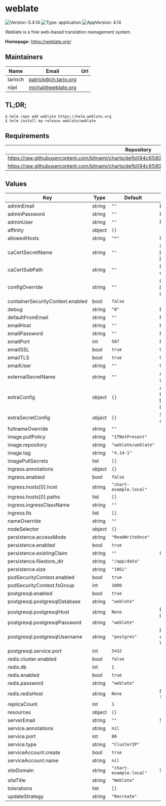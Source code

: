 # weblate

![Version: 0.4.14](https://img.shields.io/badge/Version-0.4.14-informational?style=flat-square) ![Type: application](https://img.shields.io/badge/Type-application-informational?style=flat-square) ![AppVersion: 4.14](https://img.shields.io/badge/AppVersion-4.14-informational?style=flat-square)

Weblate is a free web-based translation management system.

**Homepage:** <https://weblate.org/>

## Maintainers

| Name | Email | Url |
| ---- | ------ | --- |
| tarioch | <patrick@ch.tario.org> |  |
| nijel | <michal@weblate.org> |  |

## TL;DR;

```console
$ helm repo add weblate https://helm.weblate.org
$ helm install my-release weblate/weblate
```

## Requirements

| Repository | Name | Version |
|------------|------|---------|
| https://raw.githubusercontent.com/bitnami/charts/defb094c658024e4aa8245622dab202874880cbc/bitnami/ | postgresql | 10.3.14 |
| https://raw.githubusercontent.com/bitnami/charts/defb094c658024e4aa8245622dab202874880cbc/bitnami/ | redis | 12.10.1 |

## Values

| Key | Type | Default | Description |
|-----|------|---------|-------------|
| adminEmail | string | `""` | Email of Admin Account |
| adminPassword | string | `""` | Password of Admin Account |
| adminUser | string | `""` | Name of Admin Account |
| affinity | object | `{}` |  |
| allowedHosts | string | `"*"` | Hosts that are allowed to connect |
| caCertSecretName | string | `""` | Secret containing a custom CA cert bundle to be mounted. See https://docs.weblate.org/en/latest/admin/install.html?highlight=certificates#using-custom-certificate-authority |
| caCertSubPath | string | `""` | Name of the CA cert bundle in the secret, e.g. ca-certificates.crt or ca-bundle.crt |
| configOverride | string | `""` | Config override. See https://docs.weblate.org/en/latest/admin/install/docker.html#custom-configuration-files |
| containerSecurityContext.enabled | bool | `false` |  |
| debug | string | `"0"` | Enable debugging |
| defaultFromEmail | string | `""` | From email for outgoing emails |
| emailHost | string | `""` | Host for sending emails |
| emailPassword | string | `""` | Password for sending emails |
| emailPort | int | `587` | Port for sending emails |
| emailSSL | bool | `true` | Use SSL when sending emails |
| emailTLS | bool | `true` | Use TLS when sending emails |
| emailUser | string | `""` | User name for sending emails |
| externalSecretName | string | `""` | An external secret, in the same namespace, that will be use to set additionnal (environment) configs. |
| extraConfig | object | `{}` | Additional (environment) configs. Values will be evaluated as templates. See https://docs.weblate.org/en/latest/admin/install/docker.html#docker-environment |
| extraSecretConfig | object | `{}` | Same as `extraConfig`, but created as secrets. Values will be evaluated as Helm templates |
| fullnameOverride | string | `""` |  |
| image.pullPolicy | string | `"IfNotPresent"` |  |
| image.repository | string | `"weblate/weblate"` |  |
| image.tag | string | `"4.14-1"` |  |
| imagePullSecrets | list | `[]` |  |
| ingress.annotations | object | `{}` |  |
| ingress.enabled | bool | `false` |  |
| ingress.hosts[0].host | string | `"chart-example.local"` |  |
| ingress.hosts[0].paths | list | `[]` |  |
| ingress.ingressClassName | string | `""` |  |
| ingress.tls | list | `[]` |  |
| nameOverride | string | `""` |  |
| nodeSelector | object | `{}` |  |
| persistence.accessMode | string | `"ReadWriteOnce"` |  |
| persistence.enabled | bool | `true` |  |
| persistence.existingClaim | string | `""` | Use an existing volume claim |
| persistence.filestore_dir | string | `"/app/data"` |  |
| persistence.size | string | `"10Gi"` |  |
| podSecurityContext.enabled | bool | `true` |  |
| podSecurityContext.fsGroup | int | `1000` |  |
| postgresql.enabled | bool | `true` |  |
| postgresql.postgresqlDatabase | string | `"weblate"` |  |
| postgresql.postgresqlHost | string | `None` | External postgres database endpoint, to be used if `postgresql.enabled == false` |
| postgresql.postgresqlPassword | string | `"weblate"` |  |
| postgresql.postgresqlUsername | string | `"postgres"` | PostgreSQL user should be a superuser to be able to install pg_trgm extension. Alternatively you can install it manually prior starting Weblate. |
| postgresql.service.port | int | `5432` |  |
| redis.cluster.enabled | bool | `false` |  |
| redis.db | int | `1` |  |
| redis.enabled | bool | `true` |  |
| redis.password | string | `"weblate"` |  |
| redis.redisHost | string | `None` | External redis database endpoint, to be used if `redis.enabled == false` |
| replicaCount | int | `1` |  |
| resources | object | `{}` |  |
| serverEmail | string | `""` | Sender for outgoing emails |
| service.annotations | string | `nil` |  |
| service.port | int | `80` |  |
| service.type | string | `"ClusterIP"` |  |
| serviceAccount.create | bool | `true` |  |
| serviceAccount.name | string | `nil` |  |
| siteDomain | string | `"chart-example.local"` | Site domain |
| siteTitle | string | `"Weblate"` |  |
| tolerations | list | `[]` |  |
| updateStrategy | string | `"Recreate"` |  |
